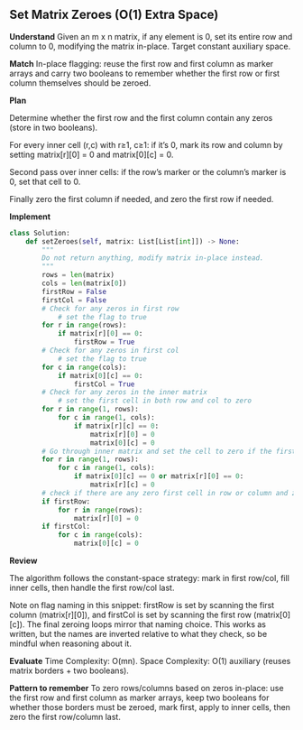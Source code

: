 ## Set Matrix Zeroes (O(1) Extra Space)

**Understand**
Given an m x n matrix, if any element is 0, set its entire row and column to 0, modifying the matrix in-place. Target constant auxiliary space.

**Match**
In-place flagging: reuse the first row and first column as marker arrays and carry two booleans to remember whether the first row or first column themselves should be zeroed.

**Plan**

Determine whether the first row and the first column contain any zeros (store in two booleans).

For every inner cell (r,c) with r≥1, c≥1: if it’s 0, mark its row and column by setting matrix[r][0] = 0 and matrix[0][c] = 0.

Second pass over inner cells: if the row’s marker or the column’s marker is 0, set that cell to 0.

Finally zero the first column if needed, and zero the first row if needed.

**Implement**
```py
class Solution:
    def setZeroes(self, matrix: List[List[int]]) -> None:
        """
        Do not return anything, modify matrix in-place instead.
        """
        rows = len(matrix)
        cols = len(matrix[0])
        firstRow = False
        firstCol = False
        # Check for any zeros in first row
            # set the flag to true
        for r in range(rows):
            if matrix[r][0] == 0:
                firstRow = True
        # Check for any zeros in first col    
            # set the flag to true
        for c in range(cols):
            if matrix[0][c] == 0:
                firstCol = True
        # Check for any zeros in the inner matrix
            # set the first cell in both row and col to zero
        for r in range(1, rows):
            for c in range(1, cols):
                if matrix[r][c] == 0:
                    matrix[r][0] = 0
                    matrix[0][c] = 0
        # Go through inner matrix and set the cell to zero if the first cell in its row or col is zero
        for r in range(1, rows):
            for c in range(1, cols):
                if matrix[0][c] == 0 or matrix[r][0] == 0:
                    matrix[r][c] = 0
        # check if there are any zero first cell in row or column and zero the row or column
        if firstRow:
            for r in range(rows):
                matrix[r][0] = 0
        if firstCol:
            for c in range(cols):
                matrix[0][c] = 0
```

**Review**

The algorithm follows the constant-space strategy: mark in first row/col, fill inner cells, then handle the first row/col last.

Note on flag naming in this snippet: firstRow is set by scanning the first column (matrix[r][0]), and firstCol is set by scanning the first row (matrix[0][c]). The final zeroing loops mirror that naming choice. This works as written, but the names are inverted relative to what they check, so be mindful when reasoning about it.

**Evaluate**
Time Complexity: O(mn).
Space Complexity: O(1) auxiliary (reuses matrix borders + two booleans).

**Pattern to remember**
To zero rows/columns based on zeros in-place: use the first row and first column as marker arrays, keep two booleans for whether those borders must be zeroed, mark first, apply to inner cells, then zero the first row/column last.